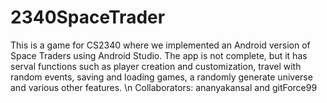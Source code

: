 # 2340SpaceTrader
This is a game for CS2340 where we implemented an Android version of Space Traders using Android Studio. The app is not complete, 
but it has serval functions such as player creation and customization, travel with random events, saving and loading games, a randomly generate universe and various other features.
\n Collaborators: ananyakansal and gitForce99
